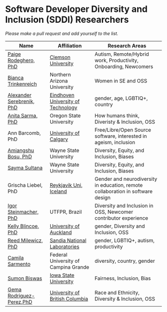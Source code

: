 # Software Developer Diversity and Inclusion (SDDI) Researchers
*Please make a pull request and add yourself to the list.*   

Name | Affiliation| Research Areas
------------------------- | ------------- | -------------
[Paige Rodeghero, PhD](http://paigerodeghero.com) | [Clemson University](www.clemsonhfse.com) |Autism, Remote/Hybrid work, Productivity, Onboarding, Newcomers         
[Bianca Trinkenreich](biancatrink@github.io) | Northern Arizona University| Women in SE and OSS  
[Alexander Serebrenik, PhD](https://www.win.tue.nl/~aserebre/) | [Eindhoven University of Technology](https://www.win.tue.nl/) | gender, age, LGBTIQ+, country 
[Anita Sarma, PhD](http://web.engr.oregonstate.edu/~sarmaa/) | Oregon State University | How humans think, Diveristy & Inclusion, OSS  
Ann Barcomb, PhD | [University of Calgary](https://www.ucalgary.ca/) | Free/Libre/Open Source software, interested in ageism, inclusion  
[Amiangshu Bosu, PhD](www.amiangshu.com) | Wayne State University | Diversity, Equity, and Inclusion, Biases   
[Sayma Sultana](https://sayma23.github.io/) | Wayne State University | Diversity, Equity, and Inclusion, Biases  
Grischa Liebel, PhD | [Reykjavik Uni, Iceland](https://ru.is) | Gender and neurodiversity in education, remote collaboration in software design     
[Igor Steinmacher, PhD](http://www.igor.pro.br) | UTFPR, Brazil | Diversity and Inclusion in OSS, Newcomer contributor experience        
[Kelly Blincoe, PhD](http://kblincoe.github.io) | [University of Auckland](https://www.auckland.ac.nz) | gender, Diversity and Inclusion, OSS     
[Reed Milewicz, PhD](https://rmmilewi.github.io) | [Sandia National Laboratories](https://www.sandia.gov) | gender, LGBTIQ+, autism, productivity    
[Camila Sarmento](camilasarmento@copin.ufcg.edu.br) | Federal University of Campina Grande | diversity, country, gender
[Sumon Biswas](https://sumonbis.github.io/) | [Iowa State University](https://www.iastate.edu/) | Fairness, Inclusion, Bias
[Gema Rodriguez-Perez,PhD](https://gemarodri.github.io/PersonalWeb/)| [University of British Columbia](https://cmps.ok.ubc.ca) | Race and Ethnicity, Diversity & Inclusion, OSS  
